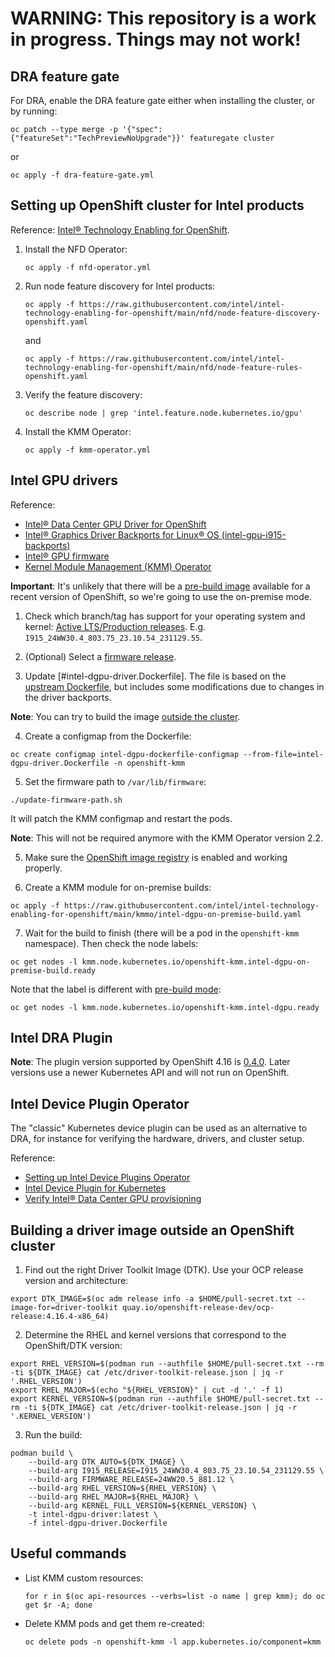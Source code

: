 WARNING: This repository is a work in progress. Things may not work!
===

## DRA feature gate

For DRA, enable the DRA feature gate either when installing the cluster, or by running:

```console
oc patch --type merge -p '{"spec":{"featureSet":"TechPreviewNoUpgrade"}}' featuregate cluster
```

or

```console
oc apply -f dra-feature-gate.yml
```

## Setting up OpenShift cluster for Intel products

Reference: [Intel® Technology Enabling for OpenShift](https://github.com/intel/intel-technology-enabling-for-openshift).

1. Install the NFD Operator:

    ```
    oc apply -f nfd-operator.yml
    ```

2. Run node feature discovery for Intel products:

    ```console
    oc apply -f https://raw.githubusercontent.com/intel/intel-technology-enabling-for-openshift/main/nfd/node-feature-discovery-openshift.yaml
    ```

    and

    ```console
    oc apply -f https://raw.githubusercontent.com/intel/intel-technology-enabling-for-openshift/main/nfd/node-feature-rules-openshift.yaml
    ```

3. Verify the feature discovery:

    ```console
    oc describe node | grep 'intel.feature.node.kubernetes.io/gpu'
    ```

4. Install the KMM Operator:

    ```console
    oc apply -f kmm-operator.yml
    ```

## Intel GPU drivers

Reference:
- [Intel® Data Center GPU Driver for OpenShift](https://github.com/intel/intel-data-center-gpu-driver-for-openshift)
- [Intel® Graphics Driver Backports for Linux® OS (intel-gpu-i915-backports)](https://github.com/intel-gpu/intel-gpu-i915-backports)
- [Intel® GPU firmware](https://github.com/intel-gpu/intel-gpu-firmware)
- [Kernel Module Management (KMM) Operator](https://docs.openshift.com/container-platform/4.16/hardware_enablement/kmm-kernel-module-management.html)

**Important**: It's unlikely that there will be a [pre-build image](https://github.com/intel/intel-technology-enabling-for-openshift/tree/main/kmmo#deploy-intel-data-center-gpu-driver-with-pre-build-mode) available for a recent version of OpenShift,
so we're going to use the on-premise mode.

1. Check which branch/tag has support for your operating system and kernel:
[Active LTS/Production releases](https://github.com/intel-gpu/intel-gpu-i915-backports?tab=readme-ov-file#active-ltsproduction-releases).
E.g. `I915_24WW30.4_803.75_23.10.54_231129.55`.

2. (Optional) Select a [firmware release](https://github.com/intel-gpu/intel-gpu-firmware/tags).

3. Update [#intel-dgpu-driver.Dockerfile]. The file is based on the
[upstream Dockerfile](https://github.com/intel/intel-data-center-gpu-driver-for-openshift/blob/main/docker/intel-dgpu-driver.Dockerfile),
but includes some modifications due to changes in the driver backports.

**Note**: You can try to build the image [outside the cluster](#building-a-driver-image-outside-an-openshift-cluster).

4. Create a configmap from the Dockerfile:

```console
oc create configmap intel-dgpu-dockerfile-configmap --from-file=intel-dgpu-driver.Dockerfile -n openshift-kmm
```

5. Set the firmware path to `/var/lib/firmware`:

```console
./update-firmware-path.sh
```

It will patch the KMM configmap and restart the pods.

**Note**: This will not be required anymore with the KMM Operator version 2.2.

5. Make sure the [OpenShift image registry](https://docs.openshift.com/container-platform/4.16/registry/configuring_registry_storage/configuring-registry-storage-baremetal.html) is enabled and working properly.

6. Create a KMM module for on-premise builds:

```console
oc apply -f https://raw.githubusercontent.com/intel/intel-technology-enabling-for-openshift/main/kmmo/intel-dgpu-on-premise-build.yaml
```

7. Wait for the build to finish (there will be a pod in the `openshift-kmm` namespace). Then check the node labels:

```console
oc get nodes -l kmm.node.kubernetes.io/openshift-kmm.intel-dgpu-on-premise-build.ready
```

Note that the label is different with [pre-build mode](https://github.com/intel/intel-technology-enabling-for-openshift/tree/main/kmmo#deploy-intel-data-center-gpu-driver-with-pre-build-mode):

```console
oc get nodes -l kmm.node.kubernetes.io/openshift-kmm.intel-dgpu.ready
```

## Intel DRA Plugin

**Note**: The plugin version supported by OpenShift 4.16 is [0.4.0](https://github.com/intel/intel-resource-drivers-for-kubernetes/tree/v0.4.0).
Later versions use a newer Kubernetes API and will not run on OpenShift.

## Intel Device Plugin Operator

The "classic" Kubernetes device plugin can be used as an alternative to DRA, for instance for verifying the hardware, drivers, and cluster setup.

Reference:
- [Setting up Intel Device Plugins Operator](https://github.com/intel/intel-technology-enabling-for-openshift/blob/main/device_plugins/README.md)
- [Intel Device Plugin for Kubernetes](https://github.com/intel/intel-device-plugins-for-kubernetes)
- [Verify Intel® Data Center GPU provisioning](https://github.com/intel/intel-technology-enabling-for-openshift/blob/main/tests/l2/dgpu/README.md)

## Building a driver image outside an OpenShift cluster

1. Find out the right Driver Toolkit Image (DTK). Use your OCP release version and architecture:

```console
export DTK_IMAGE=$(oc adm release info -a $HOME/pull-secret.txt --image-for=driver-toolkit quay.io/openshift-release-dev/ocp-release:4.16.4-x86_64)
```

2. Determine the RHEL and kernel versions that correspond to the OpenShift/DTK version:

```console
export RHEL_VERSION=$(podman run --authfile $HOME/pull-secret.txt --rm -ti ${DTK_IMAGE} cat /etc/driver-toolkit-release.json | jq -r '.RHEL_VERSION')
export RHEL_MAJOR=$(echo "${RHEL_VERSION}" | cut -d '.' -f 1)
export KERNEL_VERSION=$(podman run --authfile $HOME/pull-secret.txt --rm -ti ${DTK_IMAGE} cat /etc/driver-toolkit-release.json | jq -r '.KERNEL_VERSION')
```

3. Run the build:

```console
podman build \
    --build-arg DTK_AUTO=${DTK_IMAGE} \
    --build-arg I915_RELEASE=I915_24WW30.4_803.75_23.10.54_231129.55 \
    --build-arg FIRMWARE_RELEASE=24WW20.5_881.12 \
    --build-arg RHEL_VERSION=${RHEL_VERSION} \
    --build-arg RHEL_MAJOR=${RHEL_MAJOR} \
    --build-arg KERNEL_FULL_VERSION=${KERNEL_VERSION} \
    -t intel-dgpu-driver:latest \
    -f intel-dgpu-driver.Dockerfile
```

## Useful commands

- List KMM custom resources:

    ```console
    for r in $(oc api-resources --verbs=list -o name | grep kmm); do oc get $r -A; done
    ```

- Delete KMM pods and get them re-created:

    ```console
    oc delete pods -n openshift-kmm -l app.kubernetes.io/component=kmm
    ```
